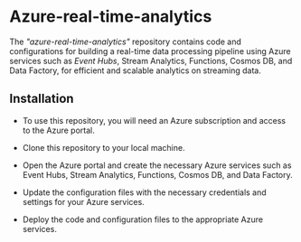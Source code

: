# Azure-real-time-analytics
The *"azure-real-time-analytics"* repository contains code and configurations for building a real-time data processing pipeline using Azure services such as *Event Hubs*, Stream Analytics, Functions, Cosmos DB, and Data Factory, for efficient and scalable analytics on streaming data.

## Installation
* To use this repository, you will need an Azure subscription and access to the Azure portal.

* Clone this repository to your local machine.

* Open the Azure portal and create the necessary Azure services such as Event Hubs, Stream Analytics, Functions, Cosmos DB, and Data Factory.

* Update the configuration files with the necessary credentials and settings for your Azure services.

* Deploy the code and configuration files to the appropriate Azure services.
